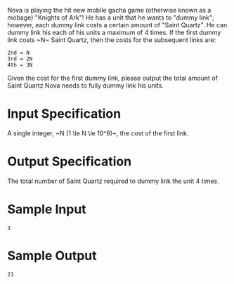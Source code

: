 Nova is playing the hit new mobile gacha game (otherwise known as a mobage) "Knights of Ark"! He has a unit that he wants to "dummy link"; however, each dummy link costs a certain amount of "Saint Quartz". He can dummy link his each of his units a maximum of 4 times. If the first dummy link costs ~N~ Saint Quartz, then the costs for the subsequent links are:
```
2nd = N
3rd = 2N
4th = 3N
```
Given the cost for the first dummy link, please output the total amount of Saint Quartz Nova needs to fully dummy link his units.

# Input Specification
A single integer, ~N (1 \le N \le 10^9)~, the cost of the first link.

# Output Specification
The total number of Saint Quartz required to dummy link the unit 4 times.

# Sample Input
```
3
```

# Sample Output
```
21
```